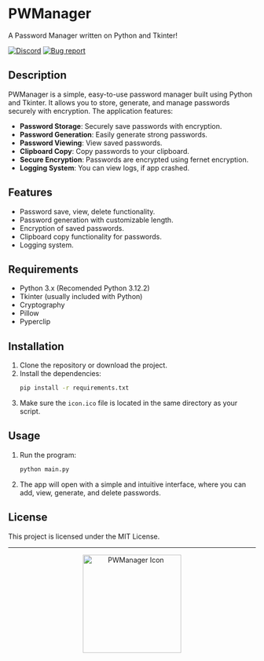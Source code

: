# PWManager
A Password Manager written on Python and Tkinter!


[![Discord](https://img.shields.io/badge/Discord-join%20server-blue)](https://discord.gg/eWKqT4tV6w)
[![Bug report](https://img.shields.io/badge/Bug-report-red)](https://github.com/PWManager/PWManager/issues)

## Description
PWManager is a simple, easy-to-use password manager built using Python and Tkinter. It allows you to store, generate, and manage passwords securely with encryption. The application features:

- **Password Storage**: Securely save passwords with encryption.
- **Password Generation**: Easily generate strong passwords.
- **Password Viewing**: View saved passwords.
- **Clipboard Copy**: Copy passwords to your clipboard.
- **Secure Encryption**: Passwords are encrypted using fernet encryption.
- **Logging System**: You can view logs, if app crashed.

## Features
- Password save, view, delete functionality.
- Password generation with customizable length.
- Encryption of saved passwords.
- Clipboard copy functionality for passwords.
- Logging system.
  
## Requirements
- Python 3.x (Recomended Python 3.12.2)
- Tkinter (usually included with Python)
- Cryptography
- Pillow
- Pyperclip

## Installation
1. Clone the repository or download the project.
2. Install the dependencies:
    ```bash
    pip install -r requirements.txt
    ```
3. Make sure the `icon.ico` file is located in the same directory as your script.

## Usage
1. Run the program:
    ```bash
    python main.py
    ```
2. The app will open with a simple and intuitive interface, where you can add, view, generate, and delete passwords.

## License
This project is licensed under the MIT License.

---

<p align="center">
    <img src="icon.ico" alt="PWManager Icon" width="200" height="200"/>
</p>
